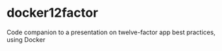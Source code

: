 # docker12factor
Code companion to a presentation on twelve-factor app best practices, using Docker
